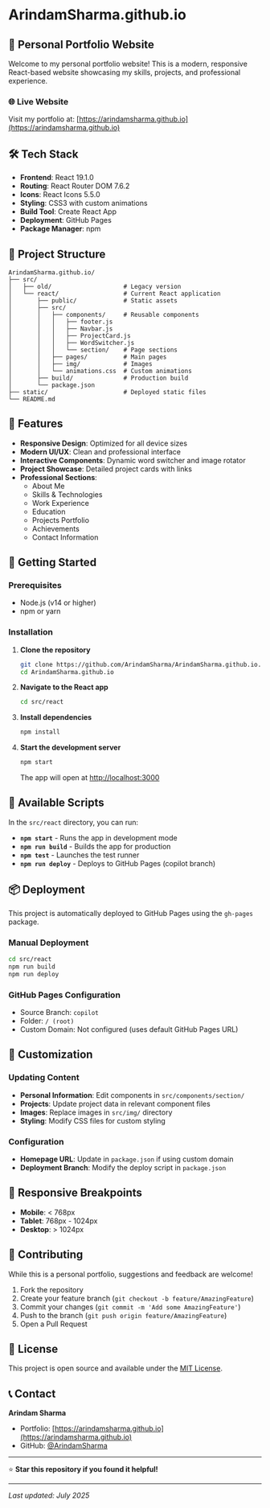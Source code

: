 # ArindamSharma.github.io

## 🚀 Personal Portfolio Website

Welcome to my personal portfolio website! This is a modern, responsive React-based website showcasing my skills, projects, and professional experience.

### 🌐 Live Website
Visit my portfolio at: [https://arindamsharma.github.io](https://arindamsharma.github.io)

## 🛠️ Tech Stack

- **Frontend**: React 19.1.0
- **Routing**: React Router DOM 7.6.2
- **Icons**: React Icons 5.5.0
- **Styling**: CSS3 with custom animations
- **Build Tool**: Create React App
- **Deployment**: GitHub Pages
- **Package Manager**: npm

## 📁 Project Structure

```
ArindamSharma.github.io/
├── src/
│   ├── old/                    # Legacy version
│   └── react/                  # Current React application
│       ├── public/             # Static assets
│       ├── src/
│       │   ├── components/     # Reusable components
│       │   │   ├── footer.js
│       │   │   ├── Navbar.js
│       │   │   ├── ProjectCard.js
│       │   │   ├── WordSwitcher.js
│       │   │   └── section/    # Page sections
│       │   ├── pages/          # Main pages
│       │   ├── img/            # Images
│       │   └── animations.css  # Custom animations
│       ├── build/              # Production build
│       └── package.json
├── static/                     # Deployed static files
└── README.md
```

## 🎯 Features

- **Responsive Design**: Optimized for all device sizes
- **Modern UI/UX**: Clean and professional interface
- **Interactive Components**: Dynamic word switcher and image rotator
- **Project Showcase**: Detailed project cards with links
- **Professional Sections**:
  - About Me
  - Skills & Technologies
  - Work Experience
  - Education
  - Projects Portfolio
  - Achievements
  - Contact Information

## 🚀 Getting Started

### Prerequisites
- Node.js (v14 or higher)
- npm or yarn

### Installation

1. **Clone the repository**
   ```bash
   git clone https://github.com/ArindamSharma/ArindamSharma.github.io.git
   cd ArindamSharma.github.io
   ```

2. **Navigate to the React app**
   ```bash
   cd src/react
   ```

3. **Install dependencies**
   ```bash
   npm install
   ```

4. **Start the development server**
   ```bash
   npm start
   ```

   The app will open at [http://localhost:3000](http://localhost:3000)

## 🔧 Available Scripts

In the `src/react` directory, you can run:

- **`npm start`** - Runs the app in development mode
- **`npm run build`** - Builds the app for production
- **`npm test`** - Launches the test runner
- **`npm run deploy`** - Deploys to GitHub Pages (copilot branch)

## 📦 Deployment

This project is automatically deployed to GitHub Pages using the `gh-pages` package.

### Manual Deployment
```bash
cd src/react
npm run build
npm run deploy
```

### GitHub Pages Configuration
- Source Branch: `copilot`
- Folder: `/ (root)`
- Custom Domain: Not configured (uses default GitHub Pages URL)

## 🎨 Customization

### Updating Content
- **Personal Information**: Edit components in `src/components/section/`
- **Projects**: Update project data in relevant component files
- **Images**: Replace images in `src/img/` directory
- **Styling**: Modify CSS files for custom styling

### Configuration
- **Homepage URL**: Update in `package.json` if using custom domain
- **Deployment Branch**: Modify the deploy script in `package.json`

## 📱 Responsive Breakpoints

- **Mobile**: < 768px
- **Tablet**: 768px - 1024px
- **Desktop**: > 1024px

## 🤝 Contributing

While this is a personal portfolio, suggestions and feedback are welcome!

1. Fork the repository
2. Create your feature branch (`git checkout -b feature/AmazingFeature`)
3. Commit your changes (`git commit -m 'Add some AmazingFeature'`)
4. Push to the branch (`git push origin feature/AmazingFeature`)
5. Open a Pull Request

## 📄 License

This project is open source and available under the [MIT License](LICENSE).

## 📞 Contact

**Arindam Sharma**
- Portfolio: [https://arindamsharma.github.io](https://arindamsharma.github.io)
- GitHub: [@ArindamSharma](https://github.com/ArindamSharma)

---

⭐ **Star this repository if you found it helpful!**

---

*Last updated: July 2025*